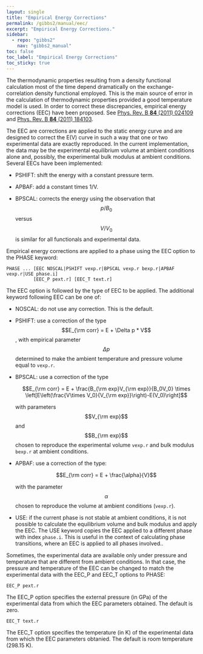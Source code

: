 ```yaml
---
layout: single
title: "Empirical Energy Corrections"
permalink: /gibbs2/manual/eec/
excerpt: "Empirical Energy Corrections."
sidebar:
  - repo: "gibbs2"
    nav: "gibbs2_manual"
toc: false
toc_label: "Empirical Energy Corrections"
toc_sticky: true
---
```


The thermodynamic properties resulting from a density functional
calculation most of the time depend dramatically on the
exchange-correlation density functional employed. This is the main
source of error in the calculation of thermodynamic properties
provided a good temperature model is used. In order to correct these
discrepancies, empirical energy corrections (EEC) have been
proposed. See
[Phys. Rev. B **84** (2011) 024109](https://doi.org/10.1103/PhysRevB.84.024109)
and 
[Phys. Rev. B **84** (2011) 184103](https://doi.org/10.1103/PhysRevB.84.184103).

The EEC are corrections are applied to the static energy curve and are
designed to correct the E(V) curve in such a way that one or two
experimental data are exactly reproduced. In the current
implementation, the data may be the experimental equilibrium volume at
ambient conditions alone and, possibly, the experimental bulk modulus
at ambient conditions. Several EECs have been implemented:

* PSHIFT: shift the energy with a constant pressure term.

* APBAF: add a constant times 1/V.

* BPSCAL: corrects the energy using the observation that $$p/B_0$$
  versus $$V/V_0$$ is similar for all functionals and experimental
  data.

Empirical energy corrections are applied to a phase using the EEC
option to the PHASE keyword:
~~~
PHASE ... [EEC NOSCAL|PSHIFT vexp.r|BPSCAL vexp.r bexp.r|APBAF vexp.r|USE phase.i]
          [EEC_P pext.r] [EEC_T text.r] 
~~~
The EEC option is followed by the type of EEC to be applied. The
additional keyword following EEC can be one of:

* NOSCAL: do not use any correction. This is the default.

* PSHIFT: use a correction of the type $$E_{\rm corr} = E + \Delta p *
  V$$, with empirical parameter $$\Delta p$$ determined to make the
  ambient temperature and pressure volume equal to `vexp.r`.

* BPSCAL: use a correction of the type 

  $$E_{\rm corr} = E + \frac{B_{\rm exp}V_{\rm exp}}{B_0V_0} \times \left[E\left(\frac{V\times V_0}{V_{\rm exp}}\right)-E(V_0)\right]$$
  
  with parameters $$V_{\rm exp}$$ and $$B_{\rm exp}$$ chosen to
  reproduce the experimental volume `vexp.r` and bulk modulus `bexp.r`
  at ambient conditions. 

* APBAF: use a correction of the type:

  $$E_{\rm corr} = E + \frac{\alpha}{V}$$

  with the parameter $$\alpha$$ chosen to reproduce the volume at
  ambient conditions (`vexp.r`).

* USE: if the current phase is not stable at ambient conditions, it is
  not possible to calculate the equilibrium volume and bulk modulus
  and apply the EEC. The USE keyword copies the EEC applied to a
  different phase with index `phase.i`. This is useful in the context
  of calculating phase transitions, where an EEC is applied to all
  phases involved..

Sometimes, the experimental data are available only under pressure and
temperature that are different from ambient conditions. In that case,
the pressure and temperature of the EEC can be changed to match the
experimental data with the EEC_P and EEC_T options to PHASE:
~~~
EEC_P pext.r
~~~
The EEC_P option specifies the external pressure (in GPa) of the
experimental data from which the EEC parameters obtained. The default
is zero.
~~~
EEC_T text.r
~~~
The EEC_T option specifies the temperature (in K) of the experimental
data from which the EEC parameters obtanied. The default is room
temperature (298.15 K).

